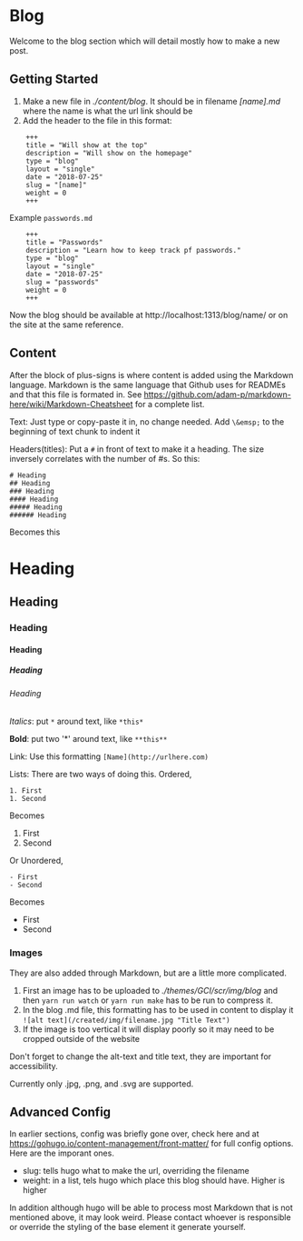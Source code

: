 # Blog
Welcome to the blog section which will detail mostly how to make a new post.

## Getting Started

1. Make a new file in *./content/blog*. It should be in filename *[name].md* where the name is what the url link should be
1. Add the header to the file in this format:
```
    +++
    title = "Will show at the top"
    description = "Will show on the homepage"
    type = "blog"
    layout = "single"
    date = "2018-07-25"
    slug = "[name]"
    weight = 0
    +++
```
Example `passwords.md`
```
    +++
    title = "Passwords"
    description = "Learn how to keep track pf passwords."
    type = "blog"
    layout = "single"
    date = "2018-07-25"
    slug = "passwords"
    weight = 0
    +++
```
Now the blog should be available at http://localhost:1313/blog/name/ or on the site at the same reference.

## Content

After the block of plus-signs is where content is added using the Markdown language. Markdown is the same language that Github uses for READMEs and that this file is formated in. See https://github.com/adam-p/markdown-here/wiki/Markdown-Cheatsheet for a complete list.

Text: Just type or copy-paste it in, no change needed. Add `\&emsp;` to the beginning of text chunk to indent it

Headers(titles): Put a `#` in front of text to make it a heading. The size inversely correlates with the number of #s.
So this:
```
# Heading
## Heading
### Heading
#### Heading
##### Heading
###### Heading
```
Becomes this
# Heading
## Heading
### Heading
#### Heading
##### Heading
###### Heading

*Italics*: put `*` around text, like `*this*`

**Bold**: put two '*' around text, like `**this**`

Link: Use this formatting   `[Name](http://urlhere.com)`

Lists: There are two ways of doing this.
Ordered,
```
1. First 
1. Second
```
Becomes
1. First
2. Second

Or Unordered,
```
- First 
- Second
```
Becomes
- First 
- Second

### Images
They are also added through Markdown, but are a little more complicated.

1. First an image has to be uploaded to *./themes/GCI/scr/img/blog* and then `yarn run watch` or `yarn run make` has to be run to compress it.
1. In the blog .md file, this formatting has to be used in content to display it `![alt text](/created/img/filename.jpg "Title Text")`
1. If the image is too vertical it will display poorly so it may need to be cropped outside of the website

Don't forget to change the alt-text and title text, they are important for accessibility. 

Currently only .jpg, .png, and .svg are supported.

## Advanced Config

In earlier sections, config was briefly gone over, check here and at https://gohugo.io/content-management/front-matter/ for full config options. Here are the imporant ones.

- slug: tells hugo what to make the url, overriding the filename
- weight: in a list, tels hugo which place this blog should have. Higher is higher

In addition although hugo will be able to process most Markdown that is not mentioned above, it may look weird. Please contact whoever is responsible or override the styling of the base element it generate yourself.  

